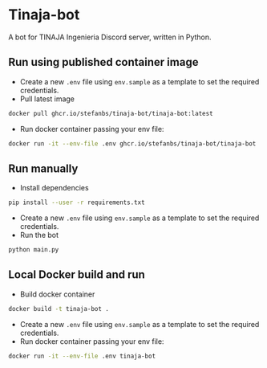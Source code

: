 # Tinaja-bot
A bot for TINAJA Ingenieria Discord server, written in Python.

## Run using published container image
- Create a new `.env` file using `env.sample` as a template to set the required credentials.
- Pull latest image
```bash
docker pull ghcr.io/stefanbs/tinaja-bot/tinaja-bot:latest
```
- Run docker container passing your env file:
```bash
docker run -it --env-file .env ghcr.io/stefanbs/tinaja-bot/tinaja-bot
```

## Run manually
- Install dependencies
```bash
pip install --user -r requirements.txt
```
- Create a new `.env` file using `env.sample` as a template to set the required credentials.
- Run the bot
```bash
python main.py
```

## Local Docker build and run
- Build docker container
```bash
docker build -t tinaja-bot .
```
- Create a new `.env` file using `env.sample` as a template to set the required credentials.
- Run docker container passing your env file:
```bash
docker run -it --env-file .env tinaja-bot
```
